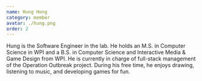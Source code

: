 ```yaml
---
name: Hung Hong
category: member
avatar: ./hung.png
order: 2
---
```


Hung is the Software Engineer in the lab. He holds an M.S. in Computer Science in WPI and a B.S. in Computer Science and Interactive Media & Game Design from WPI. He is currently in charge of full-stack management of the Operation Outbreak project. During his free time, he enjoys drawing, listening to music, and developing games for fun.